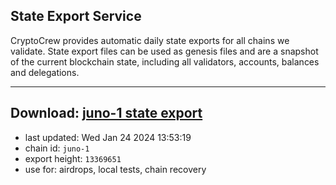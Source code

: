 ## State Export Service
CryptoCrew provides automatic daily state exports for all chains we validate. State export files can be used as genesis files and are a snapshot of the current blockchain state, including all validators, accounts, balances and delegations.

---
**Download: [juno-1 state export](https://dl.ccvalidators.com/SERVICE/juno/juno-1_export_13369651.json)**
---

- last updated: Wed Jan 24 2024 13:53:19
- chain id: `juno-1`
- export height: `13369651`
- use for: airdrops, local tests, chain recovery
